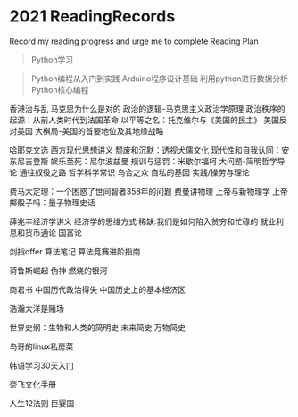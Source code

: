 # 2021 ReadingRecords
Record my reading progress and urge me to complete Reading Plan

> Python学习

> Python编程从入门到实践
> Arduino程序设计基础
> 利用python进行数据分析
> Python核心编程

香港治与乱
马克思为什么是对的
政治的逻辑-马克思主义政治学原理
政治秩序的起源：从前人类时代到法国革命
以平等之名：托克维尔与《美国的民主》
美国反对美国
大棋局-美国的首要地位及其地缘战略


哈耶克文选
西方现代思想讲义
颓废和沉默：透视犬儒文化
现代性和自我认同：安东尼吉登斯
娱乐至死：尼尔波兹曼
规训与惩罚：米歇尔福柯
大问题-简明哲学导论
通往奴役之路
哲学科学常识
乌合之众
自私的基因
实践/操劳与理论

费马大定理：一个困惑了世间智者358年的问题
费曼讲物理
上帝与新物理学
上帝掷骰子吗：量子物理史话

薛兆丰经济学讲义
经济学的思维方式
稀缺:我们是如何陷入贫穷和忙碌的
就业利息和货币通论
国富论

剑指offer
算法笔记
算法竞赛进阶指南

荷鲁斯崛起
伪神
燃烧的银河

商君书
中国历代政治得失
中国历史上的基本经济区

浩瀚大洋是赌场


世界史纲：生物和人类的简明史
未来简史
万物简史


鸟哥的linux私房菜

韩语学习30天入门

奈飞文化手册

人生12法则
巨婴国

